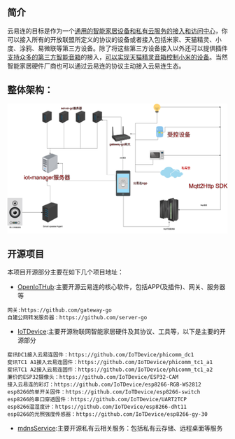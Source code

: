 ## 简介
云易连的目标是作为一个[通用的智能家居设备和私有云服务的接入和访问中心]()，你可以接入所有的开放联盟所定义的协议的设备或者接入包括米家、天猫精灵、小度、涂鸦、易微联等第三方设备。除了将这些第三方设备接入以外还可以提供插件[支持众多的第三方智能音箱]()的接入，[可以实现天猫精灵音箱控制小米的设备]()。当然智能家居硬件厂商也可以通过云易连的协议主动接入云易连生态。  
## 整体架构：

<img src="profile/images/OpenIoTHub-architecture.png" alt="架构" align=center >

## 开源项目

本项目开源部分主要在如下几个项目地址：  
* [OpenIoTHub](https://github.com/OpenIoTHub):主要开源云易连的核心软件，包括APP(及插件)、网关、服务器等  
```
网关:https://github.com/gateway-go
自建公网转发服务器：https://github.com/server-go
```
* [IoTDevice](https://github.com/IoTDevice):主要开源物联网智能家居硬件及其协议、工具等，以下是主要的开源部分  
```
斐讯DC1接入云易连固件：https://github.com/IoTDevice/phicomm_dc1
斐讯TC1 A1接入云易连固件：https://github.com/IoTDevice/phicomm_tc1_a1
斐讯TC1 A2接入云易连固件：https://github.com/IoTDevice/phicomm_tc1_a2
廉价的ESP32摄像头：https://github.com/IoTDevice/ESP32-CAM
接入云易连的彩灯：https://github.com/IoTDevice/esp8266-RGB-WS2812
esp8266的单开关固件：https://github.com/IoTDevice/esp8266-switch
esp8266的串口穿透固件：https://github.com/IoTDevice/UART2TCP
esp8266温湿度计：https://github.com/IoTDevice/esp8266-dht11
esp8266的光照强度传感器：https://github.com/IoTDevice/esp8266-gy-30
```
* [mdnsService](https://github.com/mdnsService):主要开源私有云相关服务：包括私有云存储、远程桌面等服务

